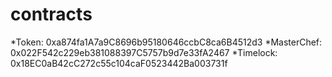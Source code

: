 # contracts

*Token: 0xa874fa1A7a9C8696b95180646ccbC8ca6B4512d3 
*MasterChef: 0x022F542c229eb381088397C5757b9d7e33fA2467 
*Timelock: 0x18EC0aB42cC272c55c104caF0523442Ba003731f​
